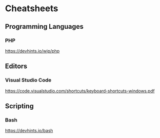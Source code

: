# Cheatsheets

## Programming Languages

### PHP
https://devhints.io/wip/php

## Editors

### Visual Studio Code
https://code.visualstudio.com/shortcuts/keyboard-shortcuts-windows.pdf

## Scripting

### Bash
https://devhints.io/bash
